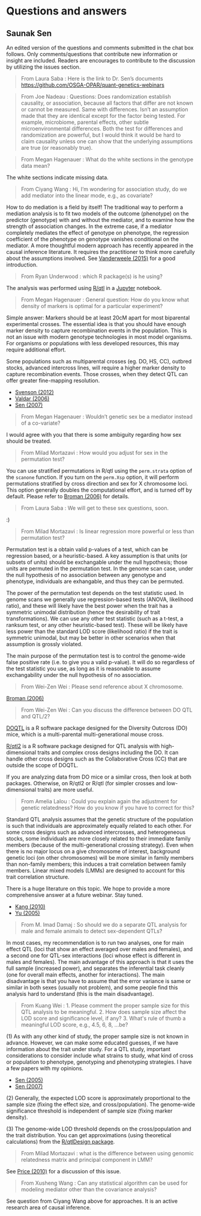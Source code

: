 # Questions and answers

## Saunak Sen

An edited version of the questions and comments submitted in the chat box follows.  Only comments/questions that contribute new information or insight are included.  Readers are encourages to contribute to the discussion by utilizing the issues section.

> From Laura Saba : Here is the link to Dr. Sen’s documents https://github.com/OSGA-OPAR/quant-genetics-webinars

> From Joe Nadeau : Questions: Does randomization establish causality, or association, because all factors that differ are not known or cannot be measured. Same with differences. Isn’t an assumption made that they are identical except for the factor being tested. For example, microbiome, parental effects, other subtle microenvironmental differences. Both the test for differences and randomization are powerful,  but I would think it would be hard to claim causality unless one can show that the underlying assumptions are true (or reasonably true).

> From Megan Hagenauer : What do the white sections in the genotype data mean?

The white sections indicate missing data.

> From Ciyang Wang : Hi, I’m wondering for association study, do we add mediator into the linear mode, e.g., as covariate?

How to do mediation is a field by itself!  The traditional way to perform a mediation analysis is to fit two models of the outcome (phenotype) on the predictor (genotype) with and without the mediator, and to examine how the strength of association changes.  In the extreme case, if a mediator completely mediates the effect of genotype on phenotype, the regression coefficient of the phenotype on genotype vanishes conditional on the mediator.  A more thoughtful modern approach has recently appeared in the causal inference literature.  It requires the practitioner to think more carefully about the assumptions involved.  See [Vanderweele (2015)](https://www.annualreviews.org/doi/full/10.1146/annurev-publhealth-032315-021402) for a good introduction.

> From Ryan Underwood : which R package(s) is he using?

The analysis was performed using [R/qtl](http://www.rqtl.org) in a [Jupyter](https://jupyter.org) notebook.

> From Megan Hagenauer : General question: How do you know what density of markers is optimal for a particular experiment?

Simple answer: Markers should be at least 20cM apart for most biparental experimental crosses.  The essential idea is that you should have enough marker density to capture recombination events in the population. This is not an issue with modern genotype technologies in most model organisms.  For organisms or populations with less developed resources, this may require additional effort.  

Some populations such as multiparental crosses (eg. DO, HS, CC), outbred stocks, advanced intercross lines, will require a higher marker density to capture recombination events.  Those crosses, when they detect QTL can offer greater fine-mapping resolution.

- [Svenson (2012)](https://www.ncbi.nlm.nih.gov/pmc/articles/PMC3276626/)
- [Valdar (2006)](https://www.ncbi.nlm.nih.gov/pubmed/16361245)
- [Sen (2007)](https://www.ncbi.nlm.nih.gov/pmc/articles/PMC2366108/)

>  From Megan Hagenauer : Wouldn’t genetic sex be a mediator instead of a co-variate?

I would agree with you that there is some ambiguity regarding how sex should be treated.

> From Milad Mortazavi : How would you adjust for sex in the permutation test?

You can use stratified permutations in R/qtl using the `perm.strata` option of the `scanone` function. If you turn on the `perm.Xsp` option, it will perform permutations stratified by cross direction and sex for X chromosome loci.  This option generally doubles the computational effort, and is turned off by default.  Please refer to [Broman (2006)]() for details.

> From Laura Saba : We will get to these sex questions, soon.

:)

> From Milad Mortazavi : Is linear regression more powerful or less than permutation test?

Permutation test is a obtain valid p-values of a test, which can be regression based, or a heuristic-based.  A key assumption is that units (or subsets of units) should be exchangable under the null hypothesis; those units are permuted in the permutation test.  In the genome scan case, under the null hypothesis of no association between any genotype and phenotype, individuals are exhangable, and thus they can be permuted.

The power of the permutation test depends on the test statistic used.  In genome scans we generally use regression-based tests (ANOVA, likelihood ratio), and these will likely have the best power when the trait has a symmetric unimodal distribution (hence the desirability of trait transformations).  We can use any other test statistic (such as a t-test, a ranksum test, or any other heuristic-based test).  These will be likely have less power than the standard LOD score (likelihood ratio) if the trait is symmetric unimodal, but may be better in other scenarios when that assumption is grossly violated.

The main purpose of the permutation test is to control the genome-wide false positive rate (i.e. to give you a valid p-value).  It will do so regardless of the test statistic you use, as long as it is reasonable to assume exchangability under the null hypothesis of no association.

> From Wei-Zen Wei : Please send reference about X chromosome.

[Broman (2006)](https://www.ncbi.nlm.nih.gov/pubmed/17028340)

> From Wei-Zen Wei : Can you discuss the difference between DO QTL and QTL/2?

[DOQTL](https://bioconductor.riken.jp/packages/3.0/bioc/html/DOQTL.html) is a R software package designed for the Diversity Outcross (DO) mice, which is a multi-parental multi-generational mouse cross.

[R/qtl2](https://kbroman.org/qtl2/) is a R software package designed for QTL analysis with high-dimensional traits and complex cross designs including the DO.  It can handle other cross designs such as the Collaborative Cross (CC) that are outside the scope of DOQTL.

If you are analyzing data from DO mice or a similar cross, then look at both packages.  Otherwise, on R/qtl2 or R/qtl (for simpler crosses and low-dimensional traits) are more useful.

> From Amelia Lalou : Could you explain again the adjustment for genetic relatedness? How do you know if you have to correct for this?

Standard QTL analysis assumes that the genetic structure of the population is such that individuals are approximately equally related to each other.  For some cross designs such as advanced intercrosses, and heterogeneous stocks, some individuals are more closely related to their immediate family members (because of the multi-generational crossing strategy).  Even when there is no major locus on a give chromosome of interest, background genetic loci (on other chromosomes) will be more similar in family members than non-family members; this induces a trait correlation between family members.  Linear mixed models (LMMs) are designed to account for this trait correlation structure.

There is a huge literature on this topic. We hope to provide a more comprehensive answer at a future webinar. Stay tuned.

- [Kang (2010)](https://www.nature.com/articles/ng.548)
- [Yu (2005)](https://www.nature.com/articles/ng1702)

> From M. Imad Damaj : So should we do a separate QTL analysis for male and female animals to detect sex-dependent QTLs?

In most cases, my recommendation is to run two analyses, one for main effect QTL (loci that show an effect averaged over males and females), and a second one for QTL-sex interactions (loci whose effect is different in males and females). The main advantage of this approach is that it uses the full sample (increased power), and separates the inferential task cleanly (one for overall main effects, another for interactions).  The main disadvantage is that you have to assume that the error variance is same or similar in both sexes (usually not problem), and some people find this analysis hard to understand (this is the main disadvantage).

> From Kuang Wei : 1. Please comment the proper sample size for this QTL analysis to be meaningful. 2. How does sample size affect the LOD score and significance level, if any? 3. What's rule of thumb a meaningful LOD score, e.g., 4.5, 6, 8, ...be?

(1) As with any other kind of study, the proper sample size is not known in advance.  However, we can make some educated guesses, if we have information about the trait under study.  For a QTL study, important considerations to consider include what strains to study, what kind of cross or population to phenotype, genotyping and phenotyping strategies.  I have a few papers with my opinions.

- [Sen (2005)](https://www.ncbi.nlm.nih.gov/pubmed/15781700)
- [Sen (2007)](https://www.ncbi.nlm.nih.gov/pubmed/17347894)

(2) Generally, the expected LOD score is approximately proportional to the sample size (fixing the effect size, and cross/population).  The genome-wide significance threshold is independent of sample size (fixing marker density).

(3) The genome-wide LOD threshold depends on the cross/population and the trait distribution.  You can get approximations (using theoretical calculations) from the [R/qtlDesign package](https://CRAN.R-project.org/package=qtlDesign).

> From Milad Mortazavi : what is the difference between using genomic relatedness matrix and principal component in LMM?

See [Price (2010)](https://www.nature.com/articles/nrg2813) for a discussion of this issue.

> From Xusheng Wang : Can any statistical algorithm can be used for modeling mediator other than the covariance analysis?

See question from Ciyang Wang above for approaches.  It is an active research area of causal inference.
